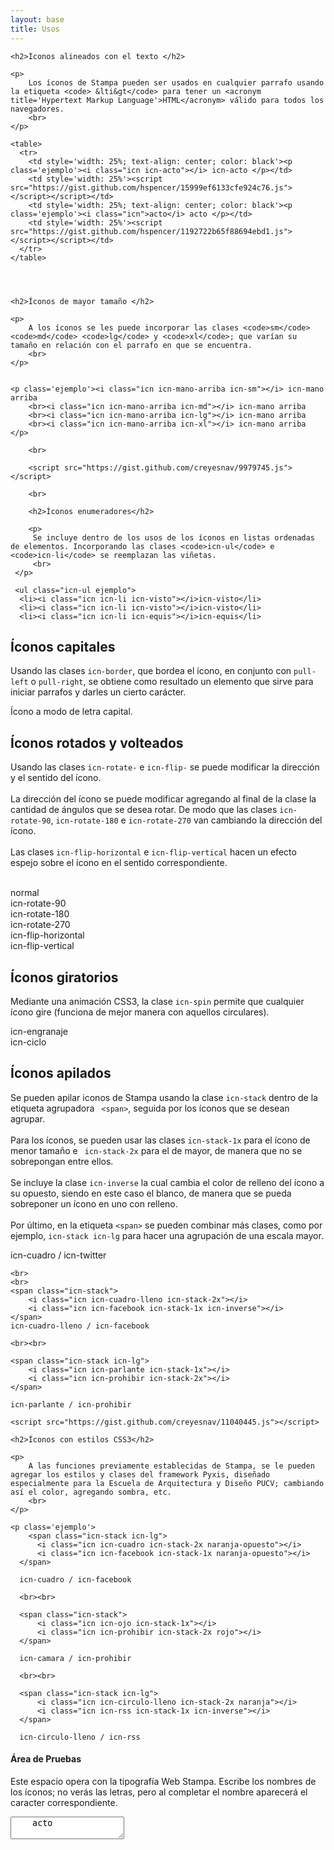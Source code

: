 ```yaml
---
layout: base
title: Usos
---
```

<div class='content'>

    <h2>Íconos alineados con el texto </h2>

    <p>
        Los íconos de Stampa pueden ser usados en cualquier parrafo usando la etiqueta <code> &lti&gt</code> para tener un <acronym title='Hypertext Markup Language'>HTML</acronym> válido para todos los navegadores.
        <br>
    </p>

    <table>
      <tr>
        <td style='width: 25%; text-align: center; color: black'><p class='ejemplo'><i class="icn icn-acto"></i> icn-acto </p></td>
        <td style='width: 25%'><script src="https://gist.github.com/hspencer/15999ef6133cfe924c76.js"></script></script></td>
        <td style='width: 25%; text-align: center; color: black'><p class='ejemplo'><i class="icn">acto</i> acto </p></td>
        <td style='width: 25%'><script src="https://gist.github.com/hspencer/1192722b65f88694ebd1.js"></script></script></td>
      </tr>
    </table>
    

    

    <h2>Íconos de mayor tamaño </h2>

    <p>
        A los íconos se les puede incorporar las clases <code>sm</code> <code>md</code> <code>lg</code> y <code>xl</code>; que varían su tamaño en relación con el parrafo en que se encuentra. 
        <br>
    </p>


    <p class='ejemplo'><i class="icn icn-mano-arriba icn-sm"></i> icn-mano arriba 
        <br><i class="icn icn-mano-arriba icn-md"></i> icn-mano arriba 
        <br><i class="icn icn-mano-arriba icn-lg"></i> icn-mano arriba 
        <br><i class="icn icn-mano-arriba icn-xl"></i> icn-mano arriba </p>

        <br>

        <script src="https://gist.github.com/creyesnav/9979745.js"></script>

        <br>

        <h2>Íconos enumeradores</h2>

        <p>
         Se incluye dentro de los usos de los íconos en listas ordenadas de elementos. Incorporando las clases <code>icn-ul</code> e  <code>icn-li</code> se reemplazan las viñetas.
         <br>
     </p>

     <ul class="icn-ul ejemplo">
      <li><i class="icn icn-li icn-visto"></i>icn-visto</li>
      <li><i class="icn icn-li icn-visto"></i>icn-visto</li>
      <li><i class="icn icn-li icn-equis"></i>icn-equis</li>
  </ul>

  <script src="https://gist.github.com/creyesnav/11040069.js"></script>

  <h2>Íconos capitales</h2>

  <p>
    Usando las clases <code>icn-border</code>, que bordea el ícono, en conjunto con <code>pull-left</code> o <code>pull-right</code>, se obtiene como resultado un elemento que sirve para iniciar parrafos y darles un cierto carácter.
    <br>
</p>

<p class="ejemplo">
    <i class="icn icn-corazon icn-2x pull-left icn-border"></i>
    Ícono a modo de letra capital.
</p>

<script src="https://gist.github.com/creyesnav/11040552.js"></script>

<h2>Íconos rotados y volteados</h2>

<p>
    Usando las clases <code>icn-rotate-</code> e <code>icn-flip-</code> se puede modificar la dirección y el sentido del ícono.
    <br><br>
    La dirección del ícono se puede modificar agregando al final de la clase la cantidad de ángulos que se desea rotar. De modo que las clases <code>icn-rotate-90</code>, <code>icn-rotate-180</code> e <code>icn-rotate-270</code> van cambiando la dirección del ícono.
    <br><br>
    Las clases <code>icn-flip-horizontal</code> e <code>icn-flip-vertical</code> hacen un efecto espejo sobre el ícono en el sentido correspondiente.
    <br><br>
</p>

<p class="ejemplo">
    <i class="icn icn-imagen"></i> normal <br>
    <i class="icn icn-imagen icn-rotate-90"></i> icn-rotate-90 <br>
    <i class="icn icn-imagen icn-rotate-180"></i> icn-rotate-180 <br>
    <i class="icn icn-imagen icn-rotate-270"></i> icn-rotate-270 <br>
    <i class="icn icn-imagen icn-flip-horizontal"></i> icn-flip-horizontal <br>
    <i class="icn icn-imagen icn-flip-vertical"></i>  icn-flip-vertical 
</p>

<script src="https://gist.github.com/creyesnav/180b8c3e77696676a0c4.js"></script>

<h2>Íconos giratorios</h2>

<p>
    Mediante una animación CSS3, la clase <code>icn-spin</code> permite que cualquier ícono gire (funciona de mejor manera con aquellos circulares).
    <br>
</p>


<p class='ejemplo'>
    <i class="icn icn-engranaje icn-spin"></i> icn-engranaje 
    <br>
    <i class="icn icn-ciclo icn-spin icn-lg"></i> icn-ciclo
</p>

<script src="https://gist.github.com/creyesnav/10637306.js"></script>

<h2>Íconos apilados</h2>

<p>
    Se pueden apilar iconos de Stampa usando la clase <code>icn-stack</code> dentro de la etiqueta agrupadora <code> &ltspan&gt</code>, seguida por los íconos que se desean agrupar.
    <br>
    <br>
    Para los íconos, se pueden usar las clases <code>icn-stack-1x</code> para el ícono de menor tamaño e <code> icn-stack-2x</code> para el de mayor, de manera que no se sobrepongan entre ellos.
    <br>
    <br>
    Se incluye la clase <code>icn-inverse</code> la cual cambia el color de relleno del ícono a su opuesto, siendo en este caso el blanco, de manera que se pueda sobreponer un ícono en uno con relleno.
    <br>
    <br>
    Por último, en la etiqueta <code>&ltspan&gt</code> se pueden combinar más clases, como por ejemplo, <code>icn-stack icn-lg</code> para hacer una agrupación de una escala mayor.
</p>

<p class="ejemplo">
    <span class="icn-stack">
        <i class="icn icn-cuadro icn-stack-2x"></i>
        <i class="icn icn-twitter icn-stack-1x"></i>
    </span>
    icn-cuadro / icn-twitter

    <br>
    <br>
    <span class="icn-stack">
        <i class="icn icn-cuadro-lleno icn-stack-2x"></i>
        <i class="icn icn-facebook icn-stack-1x icn-inverse"></i>
    </span>
    icn-cuadro-lleno / icn-facebook

    <br><br>

    <span class="icn-stack icn-lg">
        <i class="icn icn-parlante icn-stack-1x"></i>
        <i class="icn icn-prohibir icn-stack-2x"></i>
    </span>

    icn-parlante / icn-prohibir

    <script src="https://gist.github.com/creyesnav/11040445.js"></script>

    <h2>Íconos con estilos CSS3</h2>

    <p>
        A las funciones previamente establecidas de Stampa, se le pueden agregar los estilos y clases del framework Pyxis, diseñado especialmente para la Escuela de Arquitectura y Diseño PUCV; cambiando así el color, agregando sombra, etc.
        <br>
    </p>

    <p class='ejemplo'>
        <span class="icn-stack icn-lg">
          <i class="icn icn-cuadro icn-stack-2x naranja-opuesto"></i>
          <i class="icn icn-facebook icn-stack-1x naranja-opuesto"></i>
      </span>

      icn-cuadro / icn-facebook

      <br><br>

      <span class="icn-stack">
          <i class="icn icn-ojo icn-stack-1x"></i>
          <i class="icn icn-prohibir icn-stack-2x rojo"></i>
      </span>

      icn-camara / icn-prohibir

      <br><br>

      <span class="icn-stack icn-lg">
          <i class="icn icn-circulo-lleno icn-stack-2x naranja"></i>
          <i class="icn icn-rss icn-stack-1x icn-inverse"></i> 
      </span>

      icn-circulo-lleno / icn-rss
  </p>

  <script src="https://gist.github.com/creyesnav/392e9c14a39e1a75dd6d.js"></script>

  <h4>Área de Pruebas</h4>
  <p>Este espacio opera con la tipografía Web Stampa. Escribe los nombres de los íconos; no verás las letras, pero al completar el nombre aparecerá el caracter correspondiente.</p>
  <textarea class='icn icn-xl'>
    acto
  </textarea>
</div>
